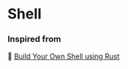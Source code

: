 # Shell

### Inspired from

📌 [Build Your Own Shell using Rust](https://www.joshmcguigan.com/blog/build-your-own-shell-rust/)
